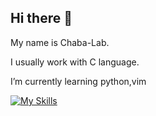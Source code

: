 ## Hi there 👋

My name is Chaba-Lab.

I usually work with C language.

I’m currently learning python,vim

[![My Skills](https://skillicons.dev/icons?i=c,cpp,python,kotlin,git,github,linux,vim,vscode)](https://skillicons.dev)

<!--
**chaba-Lab/chaba-Lab** is a ✨ _special_ ✨ repository because its `README.md` (this file) appears on your GitHub profile.

Here are some ideas to get you started:

- 🔭 I’m currently working on ...
- 🌱 I’m currently learning ...
- 👯 I’m looking to collaborate on ...
- 🤔 I’m looking for help with ...
- 💬 Ask me about ...
- 📫 How to reach me: ...
- 😄 Pronouns: ...
- ⚡ Fun fact: ...
-->
